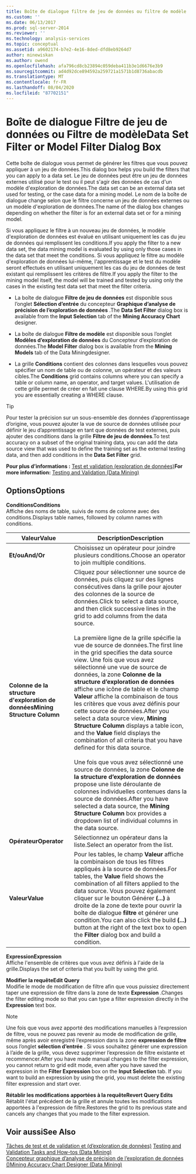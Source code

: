 ```yaml
---
title: Boîte de dialogue filtre de jeu de données ou filtre de modèle | Microsoft Docs
ms.custom: ''
ms.date: 06/13/2017
ms.prod: sql-server-2014
ms.reviewer: ''
ms.technology: analysis-services
ms.topic: conceptual
ms.assetid: a9602174-b7e2-4e16-8ded-dfd8eb9264d7
author: minewiskan
ms.author: owend
ms.openlocfilehash: afa796cd8cb23894c059deba411b3e1d6676e3b9
ms.sourcegitcommit: ad4d92dce894592a259721a1571b1d8736abacdb
ms.translationtype: MT
ms.contentlocale: fr-FR
ms.lasthandoff: 08/04/2020
ms.locfileid: "87702151"
---
```

# <a name="data-set-filter-or-model-filter-dialog-box"></a><span data-ttu-id="538eb-102">Boîte de dialogue Filtre de jeu de données ou Filtre de modèle</span><span class="sxs-lookup"><span data-stu-id="538eb-102">Data Set Filter or Model Filter Dialog Box</span></span>
  <span data-ttu-id="538eb-103">Cette boîte de dialogue vous permet de générer les filtres que vous pouvez appliquer à un jeu de données.</span><span class="sxs-lookup"><span data-stu-id="538eb-103">This dialog box helps you build the filters that you can apply to a data set.</span></span>  <span data-ttu-id="538eb-104">Le jeu de données peut être un jeu de données externes utilisé pour le test ou il peut s'agir des données de cas d'un modèle d'exploration de données.</span><span class="sxs-lookup"><span data-stu-id="538eb-104">The data set can be an external data set used for testing, or the case data for a mining model.</span></span> <span data-ttu-id="538eb-105">Le nom de la boîte de dialogue change selon que le filtre concerne un jeu de données externes ou un modèle d'exploration de données.</span><span class="sxs-lookup"><span data-stu-id="538eb-105">The name of the dialog box changes depending on whether the filter is for an external data set or for a mining model.</span></span>  
  
 <span data-ttu-id="538eb-106">Si vous appliquez le filtre à un nouveau jeu de données, le modèle d'exploration de données est évalué en utilisant uniquement les cas du jeu de données qui remplissent les conditions.</span><span class="sxs-lookup"><span data-stu-id="538eb-106">If you apply the filter to a new data set, the data mining model is evaluated by using only those cases in the data set that meet the conditions.</span></span> <span data-ttu-id="538eb-107">Si vous appliquez le filtre au modèle d'exploration de données lui-même, l'apprentissage et le test du modèle seront effectués en utilisant uniquement les cas du jeu de données de test existant qui remplissent les critères de filtre.</span><span class="sxs-lookup"><span data-stu-id="538eb-107">If you apply the filter to the mining model itself, the model will be trained and tested by using only the cases in the existing test data set that meet the filter criteria.</span></span>  
  
-   <span data-ttu-id="538eb-108">La boîte de dialogue **Filtre de jeu de données** est disponible sous l’onglet **Sélection d’entrée** du concepteur **Graphique d’analyse de précision de l’exploration de données** .</span><span class="sxs-lookup"><span data-stu-id="538eb-108">The **Data Set Filter** dialog box is available from the **Input Selection** tab of the **Mining Accuracy Chart** designer.</span></span>  
  
-   <span data-ttu-id="538eb-109">La boîte de dialogue **Filtre de modèle** est disponible sous l’onglet **Modèles d’exploration de données** du Concepteur d’exploration de données.</span><span class="sxs-lookup"><span data-stu-id="538eb-109">The **Model Filter** dialog box is available from the **Mining Models** tab of the Data Miningdesigner.</span></span>  
  
-   <span data-ttu-id="538eb-110">La grille **Conditions** contient des colonnes dans lesquelles vous pouvez spécifier un nom de table ou de colonne, un opérateur et des valeurs cibles.</span><span class="sxs-lookup"><span data-stu-id="538eb-110">The **Conditions** grid contains columns where you can specify a table or column name, an operator, and target values.</span></span> <span data-ttu-id="538eb-111">L'utilisation de cette grille permet de créer en fait une clause WHERE.</span><span class="sxs-lookup"><span data-stu-id="538eb-111">By using this grid you are essentially creating a WHERE clause.</span></span>  
  
> [!TIP]  
>  <span data-ttu-id="538eb-112">Pour tester la précision sur un sous-ensemble des données d’apprentissage d’origine, vous pouvez ajouter la vue de source de données utilisée pour définir le jeu d’apprentissage en tant que données de test externes, puis ajouter des conditions dans la grille **Filtre de jeu de données**.</span><span class="sxs-lookup"><span data-stu-id="538eb-112">To test accuracy on a subset of the original training data, you can add the data source view that was used to define the training set as the external testing data, and then add conditions in the **Data Set Filter** grid.</span></span>  
  
 <span data-ttu-id="538eb-113">**Pour plus d’informations :** [Test et validation &#40;exploration de données&#41;](data-mining/testing-and-validation-data-mining.md)</span><span class="sxs-lookup"><span data-stu-id="538eb-113">**For more information:** [Testing and Validation &#40;Data Mining&#41;](data-mining/testing-and-validation-data-mining.md)</span></span>  
  
## <a name="options"></a><span data-ttu-id="538eb-114">Options</span><span class="sxs-lookup"><span data-stu-id="538eb-114">Options</span></span>  
 <span data-ttu-id="538eb-115">**Conditions**</span><span class="sxs-lookup"><span data-stu-id="538eb-115">**Conditions**</span></span>  
 <span data-ttu-id="538eb-116">Affiche des noms de table, suivis de noms de colonne avec des conditions.</span><span class="sxs-lookup"><span data-stu-id="538eb-116">Displays table names, followed by column names with conditions.</span></span>  
  
|<span data-ttu-id="538eb-117">Valeur</span><span class="sxs-lookup"><span data-stu-id="538eb-117">Value</span></span>|<span data-ttu-id="538eb-118">Description</span><span class="sxs-lookup"><span data-stu-id="538eb-118">Description</span></span>|  
|-----------|-----------------|  
|<span data-ttu-id="538eb-119">**Et/ou**</span><span class="sxs-lookup"><span data-stu-id="538eb-119">**And/Or**</span></span>|<span data-ttu-id="538eb-120">Choisissez un opérateur pour joindre plusieurs conditions.</span><span class="sxs-lookup"><span data-stu-id="538eb-120">Choose an operator to join multiple conditions.</span></span>|  
|<span data-ttu-id="538eb-121">**Colonne de la structure d'exploration de données**</span><span class="sxs-lookup"><span data-stu-id="538eb-121">**Mining Structure Column**</span></span>|<span data-ttu-id="538eb-122">Cliquez pour sélectionner une source de données, puis cliquez sur des lignes consécutives dans la grille pour ajouter des colonnes de la source de données.</span><span class="sxs-lookup"><span data-stu-id="538eb-122">Click to select a data source, and then click successive lines in the grid to add columns from the data source.</span></span><br /><br /> <span data-ttu-id="538eb-123">La première ligne de la grille spécifie la vue de source de données.</span><span class="sxs-lookup"><span data-stu-id="538eb-123">The first line in the grid specifies the data source view.</span></span> <span data-ttu-id="538eb-124">Une fois que vous avez sélectionné une vue de source de données, la zone **Colonne de la structure d’exploration de données** affiche une icône de table et le champ **Valeur** affiche la combinaison de tous les critères que vous avez définis pour cette source de données.</span><span class="sxs-lookup"><span data-stu-id="538eb-124">After you select a data source view, **Mining Structure Column** displays a table icon, and the **Value** field displays the combination of all criteria that you have defined for this data source.</span></span><br /><br /> <span data-ttu-id="538eb-125">Une fois que vous avez sélectionné une source de données, la zone **Colonne de la structure d’exploration de données** propose une liste déroulante de colonnes individuelles contenues dans la source de données.</span><span class="sxs-lookup"><span data-stu-id="538eb-125">After you have selected a data source, the **Mining Structure Column** box provides a dropdown list of individual columns in the data source.</span></span>|  
|<span data-ttu-id="538eb-126">**Opérateur**</span><span class="sxs-lookup"><span data-stu-id="538eb-126">**Operator**</span></span>|<span data-ttu-id="538eb-127">Sélectionnez un opérateur dans la liste.</span><span class="sxs-lookup"><span data-stu-id="538eb-127">Select an operator from the list.</span></span>|  
|<span data-ttu-id="538eb-128">**Valeur**</span><span class="sxs-lookup"><span data-stu-id="538eb-128">**Value**</span></span>|<span data-ttu-id="538eb-129">Pour les tables, le champ **Valeur** affiche la combinaison de tous les filtres appliqués à la source de données.</span><span class="sxs-lookup"><span data-stu-id="538eb-129">For tables, the **Value** field shows the combination of all filters applied to the data source.</span></span> <span data-ttu-id="538eb-130">Vous pouvez également cliquer sur le bouton Générer **(...)** à droite de la zone de texte pour ouvrir la boîte de dialogue **filtre** et générer une condition.</span><span class="sxs-lookup"><span data-stu-id="538eb-130">You can also click the build **(...)** button at the right of the text box to open the **Filter** dialog box and build a condition.</span></span>|  
  
 <span data-ttu-id="538eb-131">**Expression**</span><span class="sxs-lookup"><span data-stu-id="538eb-131">**Expression**</span></span>  
 <span data-ttu-id="538eb-132">Affiche l'ensemble de critères que vous avez définis à l'aide de la grille.</span><span class="sxs-lookup"><span data-stu-id="538eb-132">Displays the set of criteria that you built by using the grid.</span></span>  
  
 <span data-ttu-id="538eb-133">**Modifier la requête**</span><span class="sxs-lookup"><span data-stu-id="538eb-133">**Edit Query**</span></span>  
 <span data-ttu-id="538eb-134">Modifie le mode de modification de filtre afin que vous puissiez directement taper une expression de filtre dans la zone de texte **Expression** .</span><span class="sxs-lookup"><span data-stu-id="538eb-134">Changes the filter editing mode so that you can type a filter expression directly in the **Expression** text box.</span></span>  
  
> [!NOTE]  
>  <span data-ttu-id="538eb-135">Une fois que vous avez apporté des modifications manuelles à l’expression de filtre, vous ne pouvez pas revenir au mode de modification de grille, même après avoir enregistré l’expression dans la zone **expression de filtre** sous l’onglet **sélection d’entrée** . Si vous souhaitez générer une expression à l’aide de la grille, vous devez supprimer l’expression de filtre existante et recommencer.</span><span class="sxs-lookup"><span data-stu-id="538eb-135">After you have made manual changes to the filter expression, you cannot return to grid edit mode, even after you have saved the expression in the **Filter Expression** box on the **Input Selection** tab. If you want to build an expression by using the grid, you must delete the existing filter expression and start over.</span></span>  
  
 <span data-ttu-id="538eb-136">**Rétablir les modifications apportées à la requête**</span><span class="sxs-lookup"><span data-stu-id="538eb-136">**Revert Query Edits**</span></span>  
 <span data-ttu-id="538eb-137">Rétablit l'état précédent de la grille et annule toutes les modifications apportées à l'expression de filtre.</span><span class="sxs-lookup"><span data-stu-id="538eb-137">Restores the grid to its previous state and cancels any changes that you made to the filter expression.</span></span>  
  
## <a name="see-also"></a><span data-ttu-id="538eb-138">Voir aussi</span><span class="sxs-lookup"><span data-stu-id="538eb-138">See Also</span></span>  
 <span data-ttu-id="538eb-139">[Tâches de test et de validation et &#40;d’exploration de données&#41;](data-mining/testing-and-validation-tasks-and-how-tos-data-mining.md) </span><span class="sxs-lookup"><span data-stu-id="538eb-139">[Testing and Validation Tasks and How-tos &#40;Data Mining&#41;](data-mining/testing-and-validation-tasks-and-how-tos-data-mining.md) </span></span>  
 [<span data-ttu-id="538eb-140">Concepteur graphique d’analyse de précision de l’exploration de données &#40;&#41;</span><span class="sxs-lookup"><span data-stu-id="538eb-140">Mining Accuracy Chart Designer &#40;Data Mining&#41;</span></span>](mining-accuracy-chart-designer-data-mining.md)  
  
  
